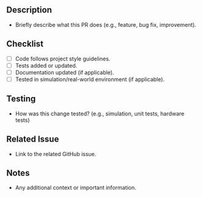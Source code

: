 ## Description

- Briefly describe what this PR does (e.g., feature, bug fix, improvement).

## Checklist

- [ ] Code follows project style guidelines.
- [ ] Tests added or updated.
- [ ] Documentation updated (if applicable).
- [ ] Tested in simulation/real-world environment (if applicable).

## Testing

- How was this change tested? (e.g., simulation, unit tests, hardware tests)

## Related Issue

- Link to the related GitHub issue.

## Notes

- Any additional context or important information.
